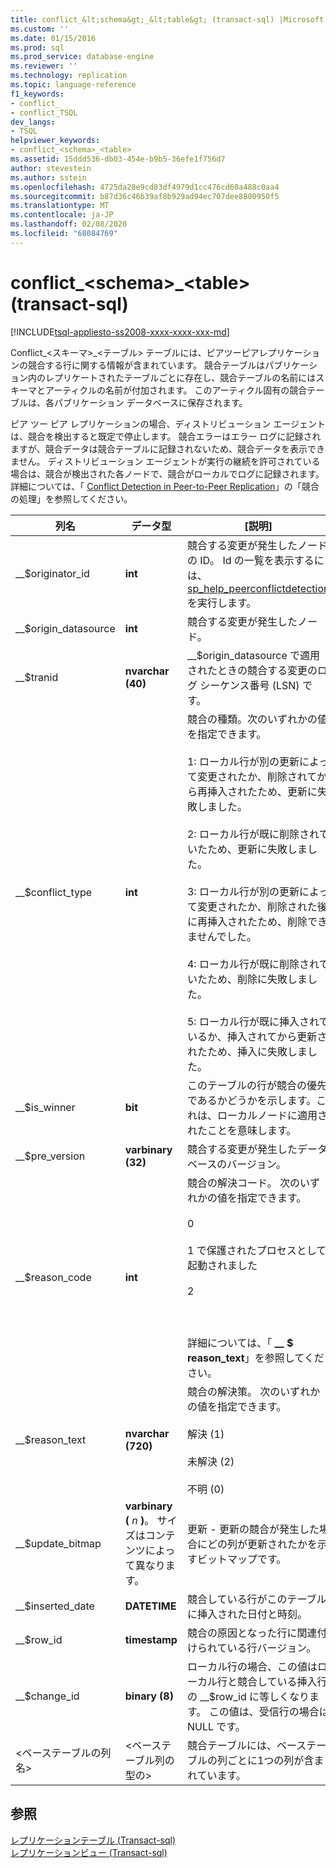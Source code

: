 ```yaml
---
title: conflict_&lt;schema&gt;_&lt;table&gt; (transact-sql) |Microsoft Docs
ms.custom: ''
ms.date: 01/15/2016
ms.prod: sql
ms.prod_service: database-engine
ms.reviewer: ''
ms.technology: replication
ms.topic: language-reference
f1_keywords:
- conflict_
- conflict_TSQL
dev_langs:
- TSQL
helpviewer_keywords:
- conflict_<schema>_<table>
ms.assetid: 15ddd536-db03-454e-b9b5-36efe1f756d7
author: stevestein
ms.author: sstein
ms.openlocfilehash: 4725da28e9cd83df4979d1cc476cd60a488c0aa4
ms.sourcegitcommit: b87d36c46b39af8b929ad94ec707dee8800950f5
ms.translationtype: MT
ms.contentlocale: ja-JP
ms.lasthandoff: 02/08/2020
ms.locfileid: "68084769"
---
```

# <a name="conflict_ltschemagt_lttablegt-transact-sql"></a>conflict_&lt;schema&gt;_&lt;table&gt; (transact-sql)
[!INCLUDE[tsql-appliesto-ss2008-xxxx-xxxx-xxx-md](../../includes/tsql-appliesto-ss2008-xxxx-xxxx-xxx-md.md)]

  Conflict_\<スキーマ>_\<テーブル> テーブルには、ピアツーピアレプリケーションの競合する行に関する情報が含まれています。 競合テーブルはパブリケーション内のレプリケートされたテーブルごとに存在し、競合テーブルの名前にはスキーマとアーティクルの名前が付加されます。 このアーティクル固有の競合テーブルは、各パブリケーション データベースに保存されます。  
  
 ピア ツー ピア レプリケーションの場合、ディストリビューション エージェントは、競合を検出すると既定で停止します。 競合エラーはエラー ログに記録されますが、競合データは競合テーブルに記録されないため、競合データを表示できません。 ディストリビューション エージェントが実行の継続を許可されている場合は、競合が検出された各ノードで、競合がローカルでログに記録されます。 詳細については、「 [Conflict Detection in Peer-to-Peer Replication](../../relational-databases/replication/transactional/peer-to-peer-conflict-detection-in-peer-to-peer-replication.md)」の「競合の処理」を参照してください。  
  
|列名|データ型|[説明]|  
|-----------------|---------------|-----------------|  
|__$originator_id|**int**|競合する変更が発生したノードの ID。 Id の一覧を表示するには、 [sp_help_peerconflictdetection](../../relational-databases/system-stored-procedures/sp-help-peerconflictdetection-transact-sql.md)を実行します。|  
|__$origin_datasource|**int**|競合する変更が発生したノード。|  
|__$tranid|**nvarchar (40)**|__$origin_datasource で適用されたときの競合する変更のログ シーケンス番号 (LSN) です。|  
|__$conflict_type|**int**|競合の種類。次のいずれかの値を指定できます。<br /><br /> 1: ローカル行が別の更新によって変更されたか、削除されてから再挿入されたため、更新に失敗しました。<br /><br /> 2: ローカル行が既に削除されていたため、更新に失敗しました。<br /><br /> 3: ローカル行が別の更新によって変更されたか、削除された後に再挿入されたため、削除できませんでした。<br /><br /> 4: ローカル行が既に削除されていたため、削除に失敗しました。<br /><br /> 5: ローカル行が既に挿入されているか、挿入されてから更新されたため、挿入に失敗しました。|  
|__$is_winner|**bit**|このテーブルの行が競合の優先であるかどうかを示します。これは、ローカルノードに適用されたことを意味します。|  
|__$pre_version|**varbinary (32)**|競合する変更が発生したデータベースのバージョン。|  
|__$reason_code|**int**|競合の解決コード。 次のいずれかの値を指定できます。<br /><br /> 0<br /><br /> 1 で保護されたプロセスとして起動されました<br /><br /> 2<br /><br /> <br /><br /> 詳細については、「 **__ $ reason_text**」を参照してください。|  
|__$reason_text|**nvarchar (720)**|競合の解決策。 次のいずれかの値を指定できます。<br /><br /> 解決 (1)<br /><br /> 未解決 (2)<br /><br /> 不明 (0)|  
|__$update_bitmap|**varbinary (** *n* **)**。 サイズはコンテンツによって異なります。|更新 - 更新の競合が発生した場合にどの列が更新されたかを示すビットマップです。|  
|__$inserted_date|**DATETIME**|競合している行がこのテーブルに挿入された日付と時刻。|  
|__$row_id|**timestamp**|競合の原因となった行に関連付けられている行バージョン。|  
|__$change_id|**binary (8)**|ローカル行の場合、この値はローカル行と競合している挿入行の __$row_id に等しくなります。 この値は、受信行の場合は NULL です。|  
|\<ベーステーブルの列名>|\<ベーステーブル列の型の>|競合テーブルには、ベーステーブルの列ごとに1つの列が含まれています。|  
  
## <a name="see-also"></a>参照  
 [レプリケーションテーブル &#40;Transact-sql&#41;](../../relational-databases/system-tables/replication-tables-transact-sql.md)   
 [レプリケーションビュー &#40;Transact-sql&#41;](../../relational-databases/system-views/replication-views-transact-sql.md)  
  
  
